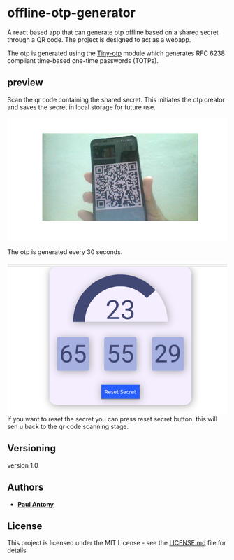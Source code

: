 # offline-otp-generator
A react based app that can generate otp offline based on a shared secret through a QR code. The project is designed to act as a webapp.

The otp is generated using the [Tiny-otp](https://www.npmjs.com/package/tiny-otp) module which generates RFC 6238 compliant time-based one-time passwords (TOTPs).

## preview
Scan the qr code containing the shared secret. This initiates the otp creator and saves the secret in local storage for future use.

![qrcode scanning](img/qrcode.png)

The otp is generated every 30 seconds. 

![otp generation](img/otp.png)
If you want to reset the secret you can press reset secret button. this will sen u back to the qr code scanning stage.

## Versioning

version 1.0

## Authors

* [**Paul Antony**](https://github.com/paul-antony)


## License

This project is licensed under the MIT License - see the [LICENSE.md](LICENSE.md) file for details